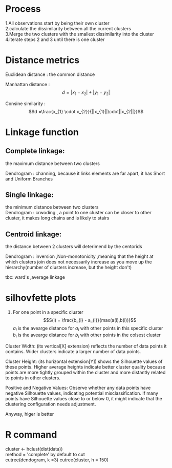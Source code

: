 # Process
1.All observations start by being their own cluster  
2.calculate the dissimilarity between all the current clusters  
3.Merge the two clusters with the smallest dissimilarity into the cluster  
4.iterate steps 2 and 3 until there is one cluster  

# Distance metrics 
Euclidean distance  : the common distance  

Manhattan distance :
 $$d = |x_{1} -x_{2}| + |y_{1} - y_{2}|$$

 Consine similarity :
 $$d =\frac{x_{1} \cdot x_{2}}{||x_{1}||\cdot||x_{2||}}$$


# Linkage function
## Complete linkage:  
the maximum distance between two clusters  

Dendrogram : channing, because it links elements are far apart, it has Short and Uniform Branches


## Single linkage:
the minimum distance between two clusters  
Dendrogram : crwoding , a point to one cluster can be closer to other cluster, it makes long chains and is likely to stairs

## Centroid linkage: 
the distance between 2 clusters will deterimend by the centorids  

Dendrogram : inversion ,Non-monotonicity ,meaning that the height at which clusters join does not necessarily increase as you move up the hierarchy(number of clusters increase, but the height don't)

tbc: ward's ,average linkage

# silhovfette plots
1. For one point in a specific cluster
$$S(i) = \frac{b_{i} - a_{i}}{max(a(i),b(i))}$$
$a_{i}$ is the avearge distance for $a_{i}$ with other points in this specific cluster  
$b_{i}$ is the avearge distance for $b_{i}$ with other points in the colsest cluster

Cluster Width: (its vertical[X] extension) reflects the number of data points it contains. Wider clusters indicate a larger number of data points.


Cluster Height: (its horizontal extension[Y]) shows the Silhouette values of these points. Higher average heights indicate better cluster quality because points are more tightly grouped within the cluster and more distantly related to points in other clusters.


Positive and Negative Values: Observe whether any data points have negative Silhouette values, indicating potential misclassification. If many points have Silhouette values close to or below 0, it might indicate that the clustering configuration needs adjustment.

Anyway, higer is better

# R command 
cluster <- hclust(dist(data))  
method = 'complete' by default
to cut  
cutree(dendogram, k =3)
cutree(cluster, h = 150)